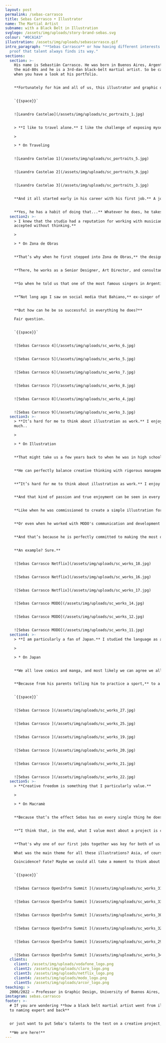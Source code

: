 ```yaml
---
layout: post
permalink: /sebas-carrasco
title: Sebas Carrasco • Illustrator
name: The Martial Artist
subname: with a Black Belt in Illustration
svglogo: /assets/img/uploads/story-brand-sebas.svg
colour: "#0CA1A3"
illustration: /assets/img/uploads/sebascarrasco.gif
intro_paragraph: "**Sebas Carrasco** or how having different interests might be
  proof that talent always finds its way."
sections:
  section: >-
    His name is Sebastián Carrasco. He was born in Buenos Aires, Argentina in
    the mid-80s and he is a 3rd-dan black-belt martial artist. So be careful
    when you have a look at his portfolio. 


    **Fortunately for him and all of us, this illustrator and graphic designer won’t let you down.** He’s the full package. Not only does he have a huge talent for turning people and spaces into complex but at the same time extremely simple illustrations; he also has a great eye for art direction and the perfect balance that allows him to find the perfect strategy and concept for each project.


    `{{space}}`


    ![Leandro Castelao](/assets/img/uploads/sc_portraits_1.jpg)


    > **I like to travel alone.** I like the challenge of exposing myself to the world a little more.

    >

    > * On Traveling


    ![Leandro Castelao 1](/assets/img/uploads/sc_portraits_5.jpg)


    ![Leandro Castelao 2](/assets/img/uploads/sc_portraits_9.jpg)


    ![Leandro Castelao 3](/assets/img/uploads/sc_portraits_3.jpg)


    **And it all started early in his career with his first job.** A job he thought would be more about design but turned out to be almost fully about illustration. A job where he went from art rookie to the artist in charge of illustrations that world-famous models were wearing on the catwalk at an international fashion show.


    **Yes, he has a habit of doing that...** Whatever he does, he takes it to the next level.
  section2: >-
    > I knew that the studio had a reputation for working with musicians. **I
    accepted without thinking.**

    >

    > * On Zona de Obras


    **That’s why when he first stepped into Zona de Obras,** the design studio where he still works 14 years on, they couldn’t let him go. 


    **There, he works as a Senior Designer, Art Director, and consultant in branding and strategic brand management.** But that’s not all. Lately, as part of the process of promoting the studio's digital profile, he also coordinates the development of UX/UI projects, while leading the whole initiative on all different fronts. Quite impressive. 


    **So when he told us that one of the most famous singers in Argentina** has a portrait done by him on his wall, well, we were not surprised. 


    **“Not long ago I saw on social media that Bahiano,** ex-singer of Los Pericos, has a quite large painting in his living room with an illustration of his face that I did for the cover of a record. I don’t even think he remembers who I am or where that illustration came from, but it's there. As part of his home decoration.”


    **But how can he be so successful in everything he does?** 

    Fair question. 


    `{{space}}`


    ![Sebas Carrasco 4](/assets/img/uploads/sc_works_6.jpg)


    ![Sebas Carrasco 5](/assets/img/uploads/sc_works_5.jpg)


    ![Sebas Carrasco 6](/assets/img/uploads/sc_works_7.jpg)


    ![Sebas Carrasco 7](/assets/img/uploads/sc_works_8.jpg)


    ![Sebas Carrasco 8](/assets/img/uploads/sc_works_4.jpg)


    ![Sebas Carrasco 9](/assets/img/uploads/sc_works_3.jpg)
  section3: >-
    > **It’s hard for me to think about illustration as work.** I enjoy it too
    much..

    >

    > * On Illustration


    **That might take us a few years back to when he was in high school and planning what to do next.** Career consultants told him he has capabilities for design and management. Two completely different stories. Two scenarios that are not likely to come together, at least in most cases. Ultimately, two sides of the same coin, as we now know. Time just proved this. Sebas had, and has, aptitudes for all that and more.


    **He can perfectly balance creative thinking with rigorous management.** Teaching design at Universidad de Buenos Aires with a top-level Tae-kwon-do career. And he can even find the time to explore, create and enjoy the art of illustration. Something he is (also) extremely good at. Something he does on a freelance basis, all the time. And he has a lot of fun doing it.


    **“It’s hard for me to think about illustration as work.** I enjoy it too much. Sometimes I just sit on the couch and start drawing on my iPad. That’s also work, of course, but on a whole different level. With a whole different angle. The desk is for branding. The couch is for illustration!”


    **And that kind of passion and true enjoyment can be seen in every single illustration project he has worked on.**


    **Like when he was commissioned to create a simple illustration for Netflix.** It was his first illustration gig for a big-name client and they asked him to go for a random generic illustration. Did he do that? No way. He worked on an extremely famous actor’s portrait. Was it the right call? Definitely. The client loved the portrait so much that they changed the brief and asked him to develop a full series. 


    **Or even when he worked with MODO's communication and development team to create some illustrations for the app,**  its digital platforms, and even some street advertising campaigns. Huge name, huge project. Huge engagement. Those illustrations are still circulating a lot, and they opened many doors for him.


    **And that’s because he is perfectly committed to making the most out of every single project he has on the table.** A commitment that can also be seen in everything he does.


    **An example? Sure.** 


    ![Sebas Carrasco Netflix](/assets/img/uploads/sc_works_18.jpg)


    ![Sebas Carrasco Netflix](/assets/img/uploads/sc_works_16.jpg)


    ![Sebas Carrasco Netflix](/assets/img/uploads/sc_works_17.jpg)


    ![Sebas Carrasco MODO](/assets/img/uploads/sc_works_14.jpg)


    ![Sebas Carrasco MODO](/assets/img/uploads/sc_works_12.jpg)


    ![Sebas Carrasco MODO](/assets/img/uploads/sc_works_11.jpg)
  section4: >-
    > **I am particularly a fan of Japan.** I studied the language as a child.

    >

    > * On Japan


    **We all love comics and manga, and most likely we can agree we all love Japanese culture, right?** But Sebas took this love to a whole new level. Forget about martial arts. We are talking about studying Japanese for years and visiting the country not once, but twice (and planning a third). For pleasure, sure. But that’s the kind of commitment Sebas has to everything he does. Please bear in mind that from Buenos Aires, Argentina to Tokyo, Japan, it’s not only a looooong journey. But a complicated and expensive one, especially these days. But he wants to do it. So he does it. As always in his life. 


    **Because from his parents telling him to practice a sport,** to a 3rd-dan black belt, it’s a long journey. And he walked it. From liking to draw to having a 300 portrait project on Instagram, it’s a long journey too, and he drew that path as well.


    `{{space}}`


    ![Sebas Carrasco ](/assets/img/uploads/sc_works_27.jpg)


    ![Sebas Carrasco ](/assets/img/uploads/sc_works_25.jpg)


    ![Sebas Carrasco ](/assets/img/uploads/sc_works_19.jpg)


    ![Sebas Carrasco ](/assets/img/uploads/sc_works_20.jpg)


    ![Sebas Carrasco ](/assets/img/uploads/sc_works_21.jpg)


    ![Sebas Carrasco ](/assets/img/uploads/sc_works_22.jpg)
  section5: >-
    > **Creative freedom is something that I particularly value.**

    >

    > * On Macramè


    **Because that’s the effect Sebas has on every single thing he does.** He makes it bigger, better, and more substantial. He makes it grow. While he grows. And that’s why we have such a great time working together. Macramè needs his kind of spirit, and he needs Macramè’s way of thinking and doing.


    **“I think that, in the end, what I value most about a project is creative freedom,** the exchange of ideas with the client or project manager, and respect for one's work. That is something that I particularly value. And that’s what I have with Macramè!”


    **That's why one of our first jobs together was key for both of us.** We needed a great illustrator to create an illustration system for the OpenStack Summit. And he wanted to set out as a freelance illustrator. So he developed a series of icons and illustrations that we all loved.

    What was the main theme for all these illustrations? Asia, of course. 

    Coincidence? Fate? Maybe we could all take a moment to think about that. 


    `{{space}}`


    ![Sebas Carrasco OpenInfra Summit ](/assets/img/uploads/sc_works_31.jpg)


    ![Sebas Carrasco OpenInfra Summit ](/assets/img/uploads/sc_works_33.jpg)


    ![Sebas Carrasco OpenInfra Summit ](/assets/img/uploads/sc_works_30.jpg)


    ![Sebas Carrasco OpenInfra Summit ](/assets/img/uploads/sc_works_32.jpg)


    ![Sebas Carrasco OpenInfra Summit ](/assets/img/uploads/sc_works_29.jpg)


    ![Sebas Carrasco OpenInfra Summit ](/assets/img/uploads/sc_works_34.jpg)
  clients:
    client: /assets/img/uploads/vodafone_logo.png
    client2: /assets/img/uploads/claro_logo.png
    client3: /assets/img/uploads/netflix_logo.png
    client4: /assets/img/uploads/modo_logo.png
    client5: /assets/img/uploads/arcor_logo.png
teaching: >
  2006/2022 — Professor in Graphic Design, University of Buenos Aires, Argentina.
imstagram: sebas.carrasco
footer: >-
  # If you are wondering **how a black belt martial artist went from illustrator
  to naming expert and back** 


  or just want to put Seba's talents to the test on a creative project, just say the word.\

  **We are here!**
---
```


